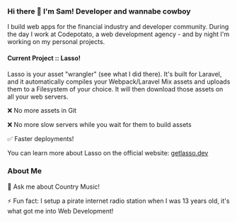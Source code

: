 ### Hi there 👋 I'm Sam! Developer and wannabe cowboy  

I build web apps for the financial industry and developer community. During the day I work at Codepotato, a web development agency - and by night I'm working on my personal projects.

#### Current Project :: Lasso!

Lasso is your asset "wrangler" (see what I did there). It's built for Laravel, and it automatically compiles your Webpack/Laravel Mix assets and uploads them to a Filesystem of your choice. It will then download those assets on all your web servers.

❌ No more assets in Git

❌ No more slow servers while you wait for them to build assets

✅ Faster deployments!

You can learn more about Lasso on the official website: [getlasso.dev](https://getlasso.dev)

### About Me

💬 Ask me about Country Music!

⚡ Fun fact: I setup a pirate internet radio station when I was 13 years old, it's what got me into Web Development!
